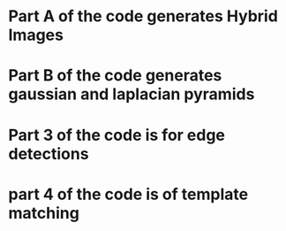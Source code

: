 # Part A of the code generates Hybrid Images
# Part B of the code generates gaussian and laplacian pyramids
# Part 3 of the code is for edge detections
# part 4 of the code is of template matching
